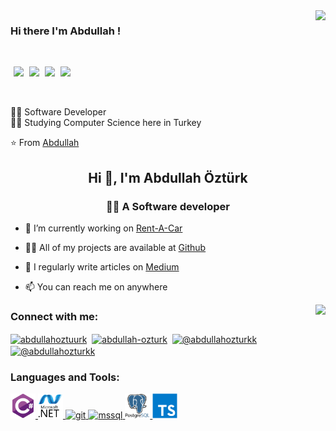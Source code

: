<img align='right' src="https://github-readme-stats.vercel.app/api?username=AbdullahOztuurkk&show_icons=true">

### Hi there I'm Abdullah !
<br>

<a href="https://www.instagram.com/abdullah_oztuurkk/?hl=tr" target="_blank"><img height="35" style="margin-left :5px" src="https://www.vectorlogo.zone/logos/instagram/instagram-icon.svg"></a>
<a href="mailto:oabdullahozturk@yandex.com.tr" target="_blank"><img height="35" style="margin-left :5px" src="https://www.vectorlogo.zone/logos/gmail/gmail-icon.svg"></a>
<a href="https://medium.com/@abdullahozturkk" target="_blank"><img height="35" style="margin-left :5px" src="https://www.vectorlogo.zone/logos/medium/medium-tile.svg"></a>
<a href="https://www.linkedin.com/in/abdullah-ozturk/" target="_blank"><img height="35" style="margin-left :5px" src="https://www.vectorlogo.zone/logos/linkedin/linkedin-icon.svg"></a>

<br>

👨‍💻 Software Developer  
👨‍🎓 Studying Computer Science here in Turkey  

⭐️ From [Abdullah](https://github.com/AbdullahOztuurkk)


<h2 align="center">Hi 👋, I'm Abdullah Öztürk</h2>
<h3 align="center">👨‍💻 A Software developer</h3>

- 🔭 I’m currently working on [Rent-A-Car](github.com/AbdullahOztuurkk/Rent-A-Car-Project)

- 👨‍💻 All of my projects are available at [Github](github.com/AbdullahOztuurkk)

- 📝 I regularly write articles on [Medium](medium.com/@abdullahozturkk)

- 📫 You can reach me on anywhere
<img align='right' src="https://github-readme-stats.vercel.app/api?username=AbdullahOztuurkk&show_icons=true">

<h3 align="left">Connect with me:</h3>
<p align="left">
<a href="https://twitter.com/abdullahoztuurk" target="blank"><img align="center" src="https://www.vectorlogo.zone/logos/twitter/twitter-tile.svg" alt="abdullahoztuurk" height="30" width="30" /></a>&nbsp;
<a href="https://linkedin.com/in/abdullah-ozturk" target="blank"><img align="center" src="https://www.vectorlogo.zone/logos/linkedin/linkedin-icon.svg" alt="abdullah-ozturk" height="30" width="30"/></a>&nbsp;
<a href="https://medium.com/@abdullahozturkk" target="blank"><img align="center" src="https://www.vectorlogo.zone/logos/medium/medium-icon.svg" alt="@abdullahozturkk" height="30" width="30" /></a>&nbsp;
<a href="mailto:oabdullahozturk@yandex.com.tr" target="blank"><img align="center" src="https://www.vectorlogo.zone/logos/gmail/gmail-icon.svg" alt="@abdullahozturkk" height="30" width="30" /></a>&nbsp;
</p>

<h3 align="left">Languages and Tools:</h3>
<p align="left"> <a href="https://www.w3schools.com/cs/" target="_blank"> <img src="https://raw.githubusercontent.com/devicons/devicon/master/icons/csharp/csharp-original.svg" alt="csharp" width="40" height="40"/> </a> <a href="https://dotnet.microsoft.com/" target="_blank"> <img src="https://raw.githubusercontent.com/devicons/devicon/master/icons/dot-net/dot-net-original-wordmark.svg" alt="dotnet" width="40" height="40"/> </a> <a href="https://git-scm.com/" target="_blank"> <img src="https://www.vectorlogo.zone/logos/git-scm/git-scm-icon.svg" alt="git" width="40" height="40"/> </a> <a href="https://www.microsoft.com/en-us/sql-server" target="_blank"> <img src="https://cdn.worldvectorlogo.com/logos/microsoft-sql-server.svg" alt="mssql" width="40" height="40"/> </a> <a href="https://www.postgresql.org" target="_blank"> <img src="https://raw.githubusercontent.com/devicons/devicon/master/icons/postgresql/postgresql-original-wordmark.svg" alt="postgresql" width="40" height="40"/> </a> <a href="https://www.typescriptlang.org/" target="_blank"> <img src="https://raw.githubusercontent.com/devicons/devicon/master/icons/typescript/typescript-original.svg" alt="typescript" width="40" height="40"/> </a> </p>

